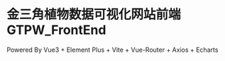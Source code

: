 # 金三角植物数据可视化网站前端 GTPW_FrontEnd 

Powered By Vue3 + Element Plus + Vite + Vue-Router + Axios + Echarts





